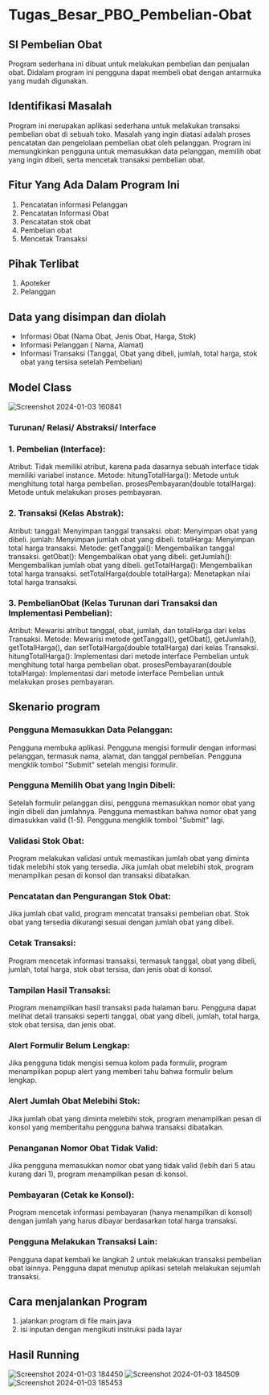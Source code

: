# Tugas_Besar_PBO_Pembelian-Obat

## SI Pembelian Obat
Program sederhana ini dibuat untuk melakukan pembelian dan penjualan obat. Didalam program ini pengguna dapat membeli obat dengan antarmuka yang mudah digunakan.

## Identifikasi Masalah
Program ini merupakan aplikasi sederhana untuk melakukan transaksi pembelian obat di sebuah toko. Masalah yang ingin diatasi adalah proses pencatatan dan pengelolaan pembelian obat oleh pelanggan. Program ini memungkinkan pengguna untuk memasukkan data pelanggan, memilih obat yang ingin dibeli, serta mencetak transaksi pembelian obat.

## Fitur Yang Ada Dalam Program Ini
1. Pencatatan informasi Pelanggan
2. Pencatatan Informasi Obat
3. Pencatatan stok obat
4. Pembelian obat
5. Mencetak Transaksi

## Pihak Terlibat
1. Apoteker
2. Pelanggan

## Data yang disimpan dan diolah
- Informasi Obat (Nama Obat, Jenis Obat, Harga, Stok)
- Informasi Pelanggan ( Nama, Alamat)
- Informasi Transaksi (Tanggal, Obat yang dibeli, jumlah, total harga, stok obat yang tersisa setelah Pembelian)

## Model Class
![Screenshot 2024-01-03 160841](https://github.com/AZHRaihan/Tugas_Besar_PBO_Pembelian-Obat/assets/145973780/a5b46832-b746-494b-ae1a-afa31aeec3b1)

### Turunan/ Relasi/ Abstraksi/ Interface
### 1. Pembelian (Interface):
Atribut:
Tidak memiliki atribut, karena pada dasarnya sebuah interface tidak memiliki variabel instance.
Metode:
hitungTotalHarga(): Metode untuk menghitung total harga pembelian.
prosesPembayaran(double totalHarga): Metode untuk melakukan proses pembayaran.

### 2. Transaksi (Kelas Abstrak):
Atribut:
tanggal: Menyimpan tanggal transaksi.
obat: Menyimpan obat yang dibeli.
jumlah: Menyimpan jumlah obat yang dibeli.
totalHarga: Menyimpan total harga transaksi.
Metode:
getTanggal(): Mengembalikan tanggal transaksi.
getObat(): Mengembalikan obat yang dibeli.
getJumlah(): Mengembalikan jumlah obat yang dibeli.
getTotalHarga(): Mengembalikan total harga transaksi.
setTotalHarga(double totalHarga): Menetapkan nilai total harga transaksi.

### 3. PembelianObat (Kelas Turunan dari Transaksi dan Implementasi Pembelian):
Atribut:
Mewarisi atribut tanggal, obat, jumlah, dan totalHarga dari kelas Transaksi.
Metode:
Mewarisi metode getTanggal(), getObat(), getJumlah(), getTotalHarga(), dan setTotalHarga(double totalHarga) dari kelas Transaksi.
hitungTotalHarga(): Implementasi dari metode interface Pembelian untuk menghitung total harga pembelian obat.
prosesPembayaran(double totalHarga): Implementasi dari metode interface Pembelian untuk melakukan proses pembayaran.

## Skenario program
### Pengguna Memasukkan Data Pelanggan:
Pengguna membuka aplikasi.
Pengguna mengisi formulir dengan informasi pelanggan, termasuk nama, alamat, dan tanggal pembelian.
Pengguna mengklik tombol "Submit" setelah mengisi formulir.

### Pengguna Memilih Obat yang Ingin Dibeli:
Setelah formulir pelanggan diisi, pengguna memasukkan nomor obat yang ingin dibeli dan jumlahnya.
Pengguna memastikan bahwa nomor obat yang dimasukkan valid (1-5).
Pengguna mengklik tombol "Submit" lagi.

### Validasi Stok Obat:
Program melakukan validasi untuk memastikan jumlah obat yang diminta tidak melebihi stok yang tersedia.
Jika jumlah obat melebihi stok, program menampilkan pesan di konsol dan transaksi dibatalkan.

### Pencatatan dan Pengurangan Stok Obat:
Jika jumlah obat valid, program mencatat transaksi pembelian obat.
Stok obat yang tersedia dikurangi sesuai dengan jumlah obat yang dibeli.

### Cetak Transaksi:
Program mencetak informasi transaksi, termasuk tanggal, obat yang dibeli, jumlah, total harga, stok obat tersisa, dan jenis obat di konsol.

### Tampilan Hasil Transaksi:
Program menampilkan hasil transaksi pada halaman baru.
Pengguna dapat melihat detail transaksi seperti tanggal, obat yang dibeli, jumlah, total harga, stok obat tersisa, dan jenis obat.

### Alert Formulir Belum Lengkap:
Jika pengguna tidak mengisi semua kolom pada formulir, program menampilkan popup alert yang memberi tahu bahwa formulir belum lengkap.

### Alert Jumlah Obat Melebihi Stok:
Jika jumlah obat yang diminta melebihi stok, program menampilkan pesan di konsol yang memberitahu pengguna bahwa transaksi dibatalkan.

### Penanganan Nomor Obat Tidak Valid:
Jika pengguna memasukkan nomor obat yang tidak valid (lebih dari 5 atau kurang dari 1), program menampilkan pesan di konsol.

### Pembayaran (Cetak ke Konsol):
Program mencetak informasi pembayaran (hanya menampilkan di konsol) dengan jumlah yang harus dibayar berdasarkan total harga transaksi.

### Pengguna Melakukan Transaksi Lain:
Pengguna dapat kembali ke langkah 2 untuk melakukan transaksi pembelian obat lainnya.
Pengguna dapat menutup aplikasi setelah melakukan sejumlah transaksi.

## Cara menjalankan Program
1. jalankan program di file main.java
2. isi inputan dengan mengikuti instruksi pada layar


## Hasil Running
![Screenshot 2024-01-03 184450](https://github.com/AZHRaihan/Tugas_Besar_PBO_Pembelian-Obat/assets/145973780/d98b16d8-72f4-456b-ba6f-df9d4a44cbcc)
![Screenshot 2024-01-03 184509](https://github.com/AZHRaihan/Tugas_Besar_PBO_Pembelian-Obat/assets/145973780/2f75e93c-3ddc-43f8-ba76-7673eaa1483b)
![Screenshot 2024-01-03 185453](https://github.com/AZHRaihan/Tugas_Besar_PBO_Pembelian-Obat/assets/145973780/0b3ca98a-b4cf-4500-b196-f22f55d08741)
